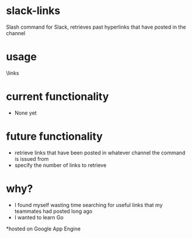 # slack-links
Slash command for Slack, retrieves past hyperlinks that have posted in the channel

# usage
\links

# current functionality
* None yet

# future functionality
* retrieve links that have been posted in whatever channel the command is issued from
* specify the number of links to retrieve

# why?
* I found myself wasting time searching for useful links that my teammates had posted long ago
* I wanted to learn Go

*hosted on Google App Engine
